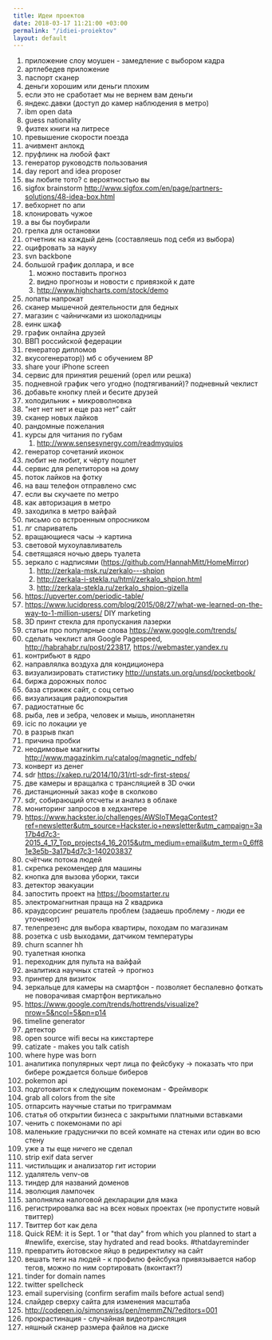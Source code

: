 ```yaml
---
title: Идеи проектов
date: 2018-03-17 11:21:00 +03:00
permalink: "/idiei-proiektov"
layout: default
---
```


1. приложение слоу моушен - замедление с выбором кадра
2. артлебедев приложение
3. паспорт сканер
4. деньги хорошим или деньги плохим
5. если это не сработает мы не вернем вам деньги
6. яндекс.давки (доступ до камер наблюдения в метро)
7. ibm open data
8. guess nationality
9. физтех книги на литресе
10. превышение скорости поезда
11. ачивмент анлокд
12. пруфлинк на любой факт
13. генератор руководств пользования
14. day report and idea proposer
15. вы любите тото? с вероятностью вы
16. sigfox brainstorm http://www.sigfox.com/en/page/partners-solutions/48-idea-box.html
17. вебхорнет по апи
18. клонировать чужое
19. а вы бы поубирали
20. грелка для остановки
21. отчетник на каждый день (составляешь под себя из выбора)
22. оцифровать за науку
23. svn backbone
24. большой график доллара, и все
    1. можно поставить прогноз
    2. видно прогнозы и новости с привязкой к дате
    3. http://www.highcharts.com/stock/demo
25. лопаты напрокат
26. сканер мышечной деятельности для бедных
27. магазин с чайничками из шоколадницы
28. еинк шкаф
29. график онлайна друзей
30. ВВП российской федерации
31. генератор дипломов
32. вкусогенератор)) мб с обучением 8Р
33. share your iPhone screen
34. сервис для принятия решений (орел или решка)
35. подневной график чего угодно (подтягиваний)? подневный чеклист
36. добавьте кнопку плей и бесите друзей 
37. холодильник + микроволновка
38. "нет нет нет и еще раз нет” сайт
39. сканер новых лайков
40. рандомные пожелания
41. курсы для читания по губам
    1. http://www.sensesynergy.com/readmyquips
42. генератор сочетаний иконок
43. любит не любит, к чёрту пошлет
44. сервис для репетиторов на дому 
45. поток лайков на фотку
46. на ваш телефон отправлено смс
47. если вы скучаете по метро
48. как авторизация в метро
49. заходилка в метро вайфай
50. письмо со встроенным опросником
51. лг спариватель 
52. вращающиеся часы -> картина
53. световой мухоулавливатель
54. светящаяся ночью дверь туалета
55. зеркало с надписями (https://github.com/HannahMitt/HomeMirror)
    1. http://zerkala-msk.ru/zerkalo---shpion
    2. http://zerkala-i-stekla.ru/html/zerkalo_shpion.html
    3. http://zerkala-stekla.ru/zerkalo_shpion-gizella
56. https://upverter.com/periodic-table/
57. https://www.lucidpress.com/blog/2015/08/27/what-we-learned-on-the-way-to-1-million-users/ DIY marketing
58. 3D принт стекла для пропускания лазерки
59. статьи про популярные слова https://www.google.com/trends/
60. сделать чеклист аля Google Pagespeed, http://habrahabr.ru/post/223817, https://webmaster.yandex.ru
61. контрибьют в ядро
62. направлялка воздуха для кондиционера
63. визуализировать статистику http://unstats.un.org/unsd/pocketbook/
64. биржа дорожных полос 
65. база стрижек сайт, с соц сетью
66. визуализация радиопокрытия 
67. радиостатные бс
68. рыба, лев и зебра, человек и мышь, инопланетян
69. icic по локации уе
70. в разрыв пкап
71. причина пробки 
72. неодимовые магниты http://www.magazinkim.ru/catalog/magnetic_ndfeb/
73. конверт из денег
74. sdr https://xakep.ru/2014/10/31/rtl-sdr-first-steps/
75. две камеры и вращалка с трансляцией в 3D очки
76. дистанционный заказ кофе в сколково
77. sdr, собирающий отсчеты и анализ в облаке
78. мониторинг запросов в хедхантере
79. https://www.hackster.io/challenges/AWSIoTMegaContest?ref=newsletter&utm_source=Hackster.io+newsletter&utm_campaign=3a17b4d7c3-2015_4_17_Top_projects4_16_2015&utm_medium=email&utm_term=0_6ff81e3e5b-3a17b4d7c3-140203837
80. счётчик потока людей
81. скрепка рекомендер для машины 
82. кнопка для вызова уборки, такси 
83. детектор эвакуации 
84. запостить проект на https://boomstarter.ru
85. электромагнитная праща на 2 квадрика 
86. краудсорсинг решатель проблем (задаешь проблему - люди ее уточняют)
87. телепрезенс для выбора квартиры, походам по магазинам
88. розетка с usb выходами, датчиком температуры
89. churn scanner hh
90. туалетная кнопка
91. переходник для пульта на вайфай
92. аналитика научных статей -> прогноз 
93. принтер для визиток
94. зеркальце для камеры на смартфон - позволяет беспалевно фоткать не поворачивая смартфон вертикально
95. https://www.google.com/trends/hottrends/visualize?nrow=5&ncol=5&pn=p14
96. timeline generator
97. детектор
98. open source wifi весы на кикстартере
99. catizate - makes you talk catish
100. where hype was born
101. аналитика популярных черт лица по фейсбуку -> показать что при бибере рождается больше биберов
102. pokemon api
103. подготовится к следующим покемонам - Фреймворк 
104. grab all colors from the site
105. отпарсить научные статьи по триграммам 
106. статья об открытии бизнеса с закрытыми платными вставками
107. ченить с покемонами по api
108. маленькие градуснички по всей комнате на стенах или один во всю стену
109. уже <time> а ты еще ничего не сделал
110. strip exif data server
111. чистильщик и анализатор гит истории
112. удалятель venv-ов
113. тиндер для названий доменов
114. эволюция лампочек
115. заполнялка налоговой декларации для мака
116. регистрировалка вас на всех новых проектах (не пропустите новый твиттер)
117. Твиттер бот как дела 
118. Quick REM: it is Sept. 1 or "that day" from which you planned to start a #newlife, exercise, stay hydrated and read books. #thatdayreminder
119. превратить йотовское яйцо в редиректилку на сайт
120. вешать теги на людей - к профилю фейсбука привязывается набор тегов, можно по ним сортировать (вконтакт?)
121. tinder for domain names 
122. twitter spellcheck
123. email supervising (confirm serafim mails before actual send)
124. слайдер сверху сайта для изменения масштаба
125. http://codepen.io/simonswiss/pen/memmZN/?editors=001
126. прокрастинация - случайная видеотрансляция
127. няшный сканер размера файлов на диске